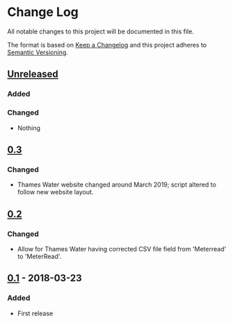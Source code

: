 # Change Log
All notable changes to this project will be documented in this file.

The format is based on [Keep a Changelog](http://keepachangelog.com/)
and this project adheres to [Semantic Versioning](http://semver.org/).

## [Unreleased]
### Added

### Changed
- Nothing

## [0.3]
### Changed
- Thames Water website changed around March 2019; script altered to follow
 new website layout.

## [0.2]
### Changed
- Allow for Thames Water having corrected CSV file field from 'Meterread' to
 'MeterRead'.

## [0.1] - 2018-03-23
### Added
- First release

[Unreleased]: https://github.com/papadeltasierra/thameswater/compare/0.1...HEAD
[0.3]: https://github.com/papadeltasierra/thameswater/0.2
[0.2]: https://github.com/papadeltasierra/thameswater/0.2
[0.1]: https://github.com/papadeltasierra/thameswater/0.1
